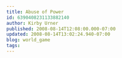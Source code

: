 ```yaml
---
title: Abuse of Power
id: 6390408231133882140
author: Kirby Urner
published: 2008-08-14T12:08:00.000-07:00
updated: 2008-08-14T13:02:24.940-07:00
blog: world_game
tags: 
---
```


